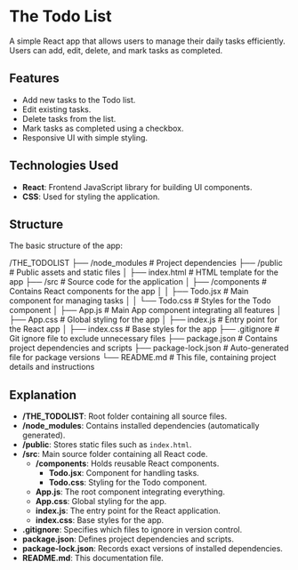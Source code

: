 # The Todo List

A simple React app that allows users to manage their daily tasks efficiently. Users can add, edit, delete, and mark tasks as completed.

## Features

- Add new tasks to the Todo list.
- Edit existing tasks.
- Delete tasks from the list.
- Mark tasks as completed using a checkbox.
- Responsive UI with simple styling.

## Technologies Used

- **React**: Frontend JavaScript library for building UI components.
- **CSS**: Used for styling the application.

## Structure

The basic structure of the app:

/THE_TODOLIST ├── /node_modules # Project dependencies ├── /public # Public assets and static files │ ├── index.html # HTML template for the app ├── /src # Source code for the application │ ├── /components # Contains React components for the app │ │ ├── Todo.jsx # Main component for managing tasks │ │ └── Todo.css # Styles for the Todo component │ ├── App.js # Main App component integrating all features │ ├── App.css # Global styling for the app │ ├── index.js # Entry point for the React app │ ├── index.css # Base styles for the app ├── .gitignore # Git ignore file to exclude unnecessary files ├── package.json # Contains project dependencies and scripts ├── package-lock.json # Auto-generated file for package versions └── README.md # This file, containing project details and instructions


## Explanation

- **/THE_TODOLIST**: Root folder containing all source files.
- **/node_modules**: Contains installed dependencies (automatically generated).
- **/public**: Stores static files such as `index.html`.
- **/src**: Main source folder containing all React code.
  - **/components**: Holds reusable React components.
    - **Todo.jsx**: Component for handling tasks.
    - **Todo.css**: Styling for the Todo component.
  - **App.js**: The root component integrating everything.
  - **App.css**: Global styling for the app.
  - **index.js**: The entry point for the React application.
  - **index.css**: Base styles for the app.
- **.gitignore**: Specifies which files to ignore in version control.
- **package.json**: Defines project dependencies and scripts.
- **package-lock.json**: Records exact versions of installed dependencies.
- **README.md**: This documentation file.

